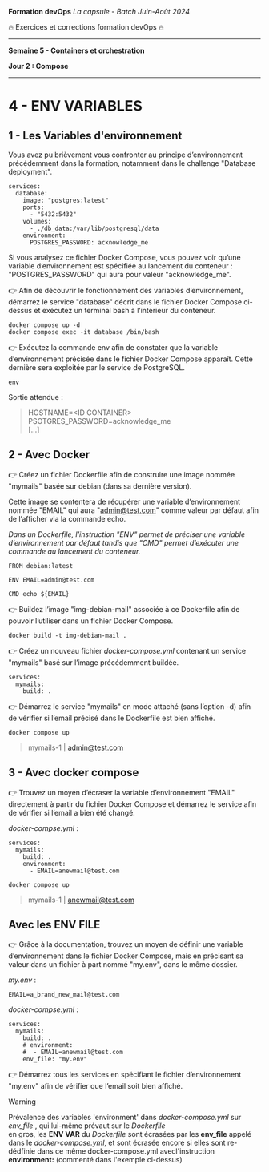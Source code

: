 **Formation devOps**
_La capsule - Batch Juin-Août 2024_

:fire: Exercices et corrections formation devOps :fire:

---

**Semaine 5 - Containers et orchestration**

**Jour 2 : Compose**

---

# 4 - ENV VARIABLES

## 1 - Les Variables d'environnement

Vous avez pu brièvement vous confronter au principe d’environnement précédemment dans la formation, notamment dans 
le challenge "Database deployment".

```
services:
  database:
    image: "postgres:latest"
    ports:
      - "5432:5432"
    volumes:
      - ./db_data:/var/lib/postgresql/data
    environment:
      POSTGRES_PASSWORD: acknowledge_me
```

Si vous analysez ce fichier Docker Compose, vous pouvez voir qu’une variable d’environnement est spécifiée 
au lancement du conteneur : "POSTGRES_PASSWORD" qui aura pour valeur "acknowledge_me".

👉 Afin de découvrir le fonctionnement des variables d’environnement, démarrez le service "database" décrit dans le fichier Docker Compose ci-dessus et exécutez un terminal bash à l’intérieur du conteneur.

```
docker compose up -d 
docker compose exec -it database /bin/bash
```

👉 Exécutez la commande env afin de constater que la variable d’environnement précisée dans le fichier Docker Compose apparaît. Cette dernière sera exploitée par le service de PostgreSQL.

```
env
```
Sortie attendue :
> HOSTNAME=\<ID CONTAINER\>  
> PSOTGRES_PASSWORD=acknowledge_me  
> [...]

## 2 - Avec Docker

👉 Créez un fichier Dockerfile afin de construire une image nommée "mymails" basée sur debian (dans sa dernière version).

Cette image se contentera de récupérer une variable d’environnement nommée "EMAIL" qui aura "admin@test.com" comme valeur par défaut afin de 
l’afficher via la commande echo.

_Dans un Dockerfile, l’instruction "ENV" permet de préciser une variable d’environnement par défaut tandis que "CMD" 
permet d’exécuter une commande au lancement du conteneur._

```
FROM debian:latest

ENV EMAIL=admin@test.com

CMD echo ${EMAIL}
```

👉 Buildez l’image "img-debian-mail" associée à ce Dockerfile afin de pouvoir l’utiliser dans un fichier Docker Compose.

```
docker build -t img-debian-mail .
```

👉 Créez un nouveau fichier _docker-compose.yml_ contenant un service "mymails" basé sur l’image précédemment buildée.

```
services:
  mymails:
    build: .
```

👉 Démarrez le service "mymails" en mode attaché (sans l’option -d) afin de vérifier si l’email précisé dans le Dockerfile est bien affiché.

```
docker compose up
```

> mymails-1  | admin@test.com

## 3 - Avec docker compose

👉 Trouvez un moyen d’écraser la variable d’environnement "EMAIL" directement à partir du fichier Docker Compose
et démarrez le service afin de vérifier si l’email a bien été changé.

_docker-compse.yml_ :

```
services:
  mymails:
    build: .
    environment:
      - EMAIL=anewmail@test.com
```


```
docker compose up
```
> mymails-1  | anewmail@test.com


## Avec les ENV FILE

👉 Grâce à la documentation, trouvez un moyen de définir une variable d’environnement dans le fichier Docker Compose, mais en précisant sa valeur dans un fichier à part nommé "my.env", dans le même dossier.


_my.env_ :

```
EMAIL=a_brand_new_mail@test.com
```

_docker-compse.yml_ :

```
services:
  mymails:
    build: .
    # environment:
    #  - EMAIL=anewmail@test.com
    env_file: "my.env"
```
 

👉 Démarrez tous les services en spécifiant le fichier d’environnement "my.env" afin de vérifier que l’email soit bien affiché.

> [!WARNING]
> Prévalence des variables 'environment' dans _docker-compose.yml_ sur _env_file_ , qui lui-même prévaut sur le _Dockerfile_  
> en gros, les **ENV VAR** du _Dockerfile_ sont écrasées par les **env_file** appelé dans le _docker-compose.yml_,
> et sont écrasée encore si elles sont re-dédfinie dans ce même docker-compose.yml avecl'instruction **environment:** (commenté dans l'exemple ci-dessus)





